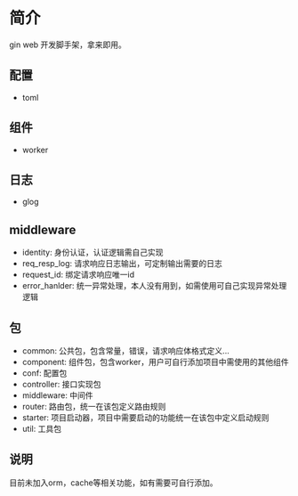 # 简介

gin web 开发脚手架，拿来即用。

## 配置

- toml

## 组件

- worker

## 日志

- glog

## middleware

- identity: 身份认证，认证逻辑需自己实现
- req_resp_log: 请求响应日志输出，可定制输出需要的日志
- request_id: 绑定请求响应唯一id
- error_hanlder: 统一异常处理，本人没有用到，如需使用可自己实现异常处理逻辑

## 包

- common: 公共包，包含常量，错误，请求响应体格式定义...
- component: 组件包，包含worker，用户可自行添加项目中需使用的其他组件
- conf: 配置包
- controller: 接口实现包
- middleware: 中间件
- router: 路由包，统一在该包定义路由规则
- starter: 项目启动器，项目中需要启动的功能统一在该包中定义启动规则
- util: 工具包

## 说明

目前未加入orm，cache等相关功能，如有需要可自行添加。